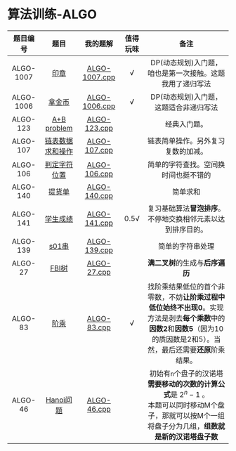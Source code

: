 # 算法训练-ALGO

| 题目编号 | 题目 | 我的题解 | 值得玩味 |备注|
|:---:|:---:|:---:|:---:|:---:|
|ALGO-1007|[印章](https://lx.lanqiao.cn/problem.page?gpid=T3002)|[ALGO-1007.cpp](./ALGO-1007.cpp)| √ | DP(动态规划)入门题，咱也是第一次接触。这题我用了递归写法 |  
|ALGO-1006|[拿金币](https://lx.lanqiao.cn/problem.page?gpid=T3000)|[ALGO-1006.cpp](./ALGO-1006.cpp)| √ | DP(动态规划)入门题，这题适合非递归写法 |  
|ALGO-123|[A+B problem](https://www.dotcpp.com/oj/problem1586.html)|[ALGO-123.cpp](./ALGO-123.cpp)|  | 经典入门题。 |
|ALGO-107|[链表数据求和操作](https://www.dotcpp.com/oj/problem1585.html)|[ALGO-107.cpp](./ALGO-107.cpp)|  | 链表简单操作。另外复习复数的加减。 |
|ALGO-106|[判定字符位置](https://www.dotcpp.com/oj/problem1584.html)|[ALGO-106.cpp](./ALGO-106.cpp)|  | 简单的字符查找。空间换时间也挺不错的 |
|ALGO-140|[提货单](https://www.dotcpp.com/oj/problem1597.html)|[ALGO-140.cpp](./ALGO-140.cpp)|  | 简单求和 |
|ALGO-141|[学生成绩](https://www.dotcpp.com/oj/problem1598.html)|[ALGO-141.cpp](./ALGO-141.cpp)| 0.5√ | 复习基础算法**冒泡排序**。不停地交换相邻元素以达到排序目的。 |
|ALGO-139|[s01串](https://www.dotcpp.com/oj/problem1600.html)|[ALGO-139.cpp](./ALGO-139.cpp)|  | 简单的字符串处理 |
|ALGO-27|[FBI树](https://www.dotcpp.com/oj/problem1592.html)|[ALGO-27.cpp](./ALGO-27.cpp)|  | **满二叉树**的生成与**后序遍历** |
|ALGO-83|[阶乘](https://www.dotcpp.com/oj/problem1604.html)|[ALGO-83.cpp](./ALGO-83.cpp)| √ | 找阶乘结果低位的首个非零数，不妨**让阶乘过程中低位始终不出现0**。实现方法是剥去**每个乘数**中的**因数2**和**因数5**（因为10的质因数是2和5）。当然，最后还需要**还原**阶乘结果。 |
|ALGO-46|[Hanoi问题](https://www.dotcpp.com/oj/problem1594.html)|[ALGO-46.cpp](./ALGO-46.cpp)|  | 初始有`n`个盘子的汉诺塔**需要移动的次数的计算公式**是 $2^n-1$ 。<br> 本题可以同时移动M个盘子，那就可以按M个一组将盘子分为几组，**组数就是新的汉诺塔盘子数** |